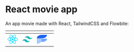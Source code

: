 # React movie app
An app movie made with React, TailwindCSS and Flowbite:

| <!-- -->    | <!-- -->    | <!-- -->    | <!-- -->    |
|-------------|-------------|-------------|-------------|
|    <img src="https://raw.githubusercontent.com/L3X7/movie-app-react/dev/src/assets/images/react-svg.svg" width="32" height="32"  />         |   <img src="https://raw.githubusercontent.com/L3X7/movie-app-react/dev/src/assets/images/tailwindcss-svg.svg" width="32" height="32"  />          |   <img src="https://raw.githubusercontent.com/L3X7/movie-app-react/dev/src/assets/images/flowbite-svg.svg" width="32" height="32"  />    |




